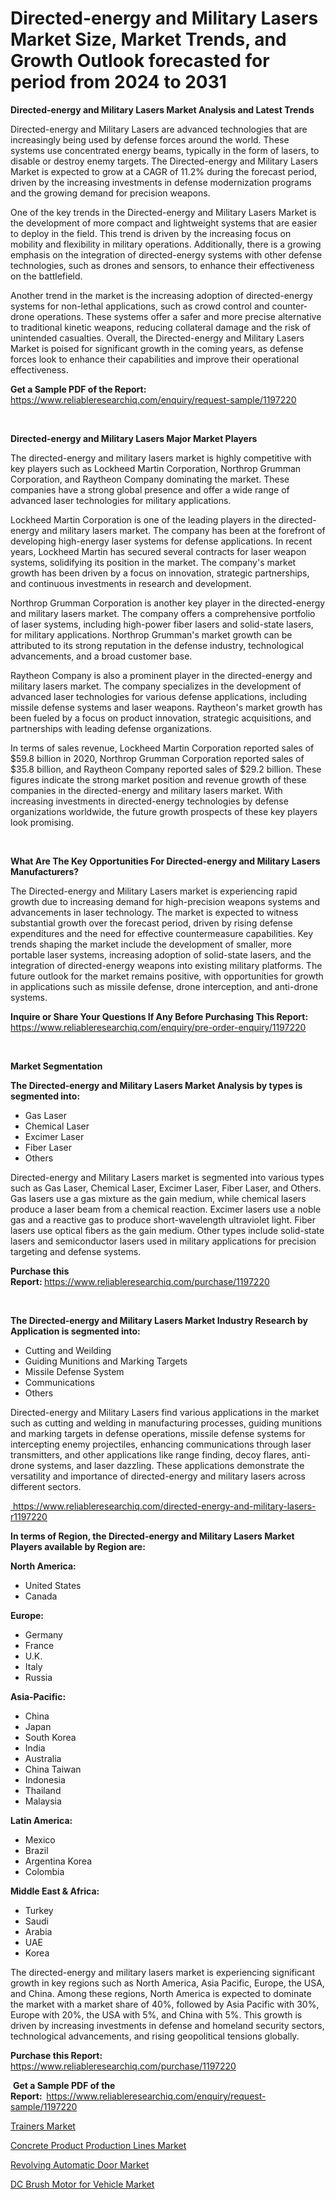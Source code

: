 <p><h1>Directed-energy and Military Lasers Market Size, Market Trends, and Growth Outlook forecasted for period from 2024 to 2031</h1></p><p><strong>Directed-energy and Military Lasers Market Analysis and Latest Trends</strong></p>
<p><p>Directed-energy and Military Lasers are advanced technologies that are increasingly being used by defense forces around the world. These systems use concentrated energy beams, typically in the form of lasers, to disable or destroy enemy targets. The Directed-energy and Military Lasers Market is expected to grow at a CAGR of 11.2% during the forecast period, driven by the increasing investments in defense modernization programs and the growing demand for precision weapons.</p><p>One of the key trends in the Directed-energy and Military Lasers Market is the development of more compact and lightweight systems that are easier to deploy in the field. This trend is driven by the increasing focus on mobility and flexibility in military operations. Additionally, there is a growing emphasis on the integration of directed-energy systems with other defense technologies, such as drones and sensors, to enhance their effectiveness on the battlefield.</p><p>Another trend in the market is the increasing adoption of directed-energy systems for non-lethal applications, such as crowd control and counter-drone operations. These systems offer a safer and more precise alternative to traditional kinetic weapons, reducing collateral damage and the risk of unintended casualties. Overall, the Directed-energy and Military Lasers Market is poised for significant growth in the coming years, as defense forces look to enhance their capabilities and improve their operational effectiveness.</p></p>
<p><strong>Get a Sample PDF of the Report:&nbsp;</strong> <a href="https://www.reliableresearchiq.com/enquiry/request-sample/1197220">https://www.reliableresearchiq.com/enquiry/request-sample/1197220</a></p>
<p>&nbsp;</p>
<p><strong>Directed-energy and Military Lasers Major Market Players</strong></p>
<p><p>The directed-energy and military lasers market is highly competitive with key players such as Lockheed Martin Corporation, Northrop Grumman Corporation, and Raytheon Company dominating the market. These companies have a strong global presence and offer a wide range of advanced laser technologies for military applications.</p><p>Lockheed Martin Corporation is one of the leading players in the directed-energy and military lasers market. The company has been at the forefront of developing high-energy laser systems for defense applications. In recent years, Lockheed Martin has secured several contracts for laser weapon systems, solidifying its position in the market. The company's market growth has been driven by a focus on innovation, strategic partnerships, and continuous investments in research and development.</p><p>Northrop Grumman Corporation is another key player in the directed-energy and military lasers market. The company offers a comprehensive portfolio of laser systems, including high-power fiber lasers and solid-state lasers, for military applications. Northrop Grumman's market growth can be attributed to its strong reputation in the defense industry, technological advancements, and a broad customer base.</p><p>Raytheon Company is also a prominent player in the directed-energy and military lasers market. The company specializes in the development of advanced laser technologies for various defense applications, including missile defense systems and laser weapons. Raytheon's market growth has been fueled by a focus on product innovation, strategic acquisitions, and partnerships with leading defense organizations.</p><p>In terms of sales revenue, Lockheed Martin Corporation reported sales of $59.8 billion in 2020, Northrop Grumman Corporation reported sales of $35.8 billion, and Raytheon Company reported sales of $29.2 billion. These figures indicate the strong market position and revenue growth of these companies in the directed-energy and military lasers market. With increasing investments in directed-energy technologies by defense organizations worldwide, the future growth prospects of these key players look promising.</p></p>
<p>&nbsp;</p>
<p><strong>What Are The Key Opportunities For Directed-energy and Military Lasers Manufacturers?</strong></p>
<p><p>The Directed-energy and Military Lasers market is experiencing rapid growth due to increasing demand for high-precision weapons systems and advancements in laser technology. The market is expected to witness substantial growth over the forecast period, driven by rising defense expenditures and the need for effective countermeasure capabilities. Key trends shaping the market include the development of smaller, more portable laser systems, increasing adoption of solid-state lasers, and the integration of directed-energy weapons into existing military platforms. The future outlook for the market remains positive, with opportunities for growth in applications such as missile defense, drone interception, and anti-drone systems.</p></p>
<p><strong>Inquire or Share Your Questions If Any Before Purchasing This Report:</strong> <a href="https://www.reliableresearchiq.com/enquiry/pre-order-enquiry/1197220">https://www.reliableresearchiq.com/enquiry/pre-order-enquiry/1197220</a></p>
<p>&nbsp;</p>
<p><strong>Market Segmentation</strong></p>
<p><strong>The Directed-energy and Military Lasers Market Analysis by types is segmented into:</strong></p>
<p><ul><li>Gas Laser</li><li>Chemical Laser</li><li>Excimer Laser</li><li>Fiber Laser</li><li>Others</li></ul></p>
<p><p>Directed-energy and Military Lasers market is segmented into various types such as Gas Laser, Chemical Laser, Excimer Laser, Fiber Laser, and Others. Gas lasers use a gas mixture as the gain medium, while chemical lasers produce a laser beam from a chemical reaction. Excimer lasers use a noble gas and a reactive gas to produce short-wavelength ultraviolet light. Fiber lasers use optical fibers as the gain medium. Other types include solid-state lasers and semiconductor lasers used in military applications for precision targeting and defense systems.</p></p>
<p><strong>Purchase this Report:&nbsp;</strong><a href="https://www.reliableresearchiq.com/purchase/1197220">https://www.reliableresearchiq.com/purchase/1197220</a></p>
<p>&nbsp;</p>
<p><strong>The Directed-energy and Military Lasers Market Industry Research by Application is segmented into:</strong></p>
<p><ul><li>Cutting and Weilding</li><li>Guiding Munitions and Marking Targets</li><li>Missile Defense System</li><li>Communications</li><li>Others</li></ul></p>
<p><p>Directed-energy and Military Lasers find various applications in the market such as cutting and welding in manufacturing processes, guiding munitions and marking targets in defense operations, missile defense systems for intercepting enemy projectiles, enhancing communications through laser transmitters, and other applications like range finding, decoy flares, anti-drone systems, and laser dazzling. These applications demonstrate the versatility and importance of directed-energy and military lasers across different sectors.</p></p>
<p><a href="https://www.reliableresearchiq.com/directed-energy-and-military-lasers-r1197220">&nbsp;https://www.reliableresearchiq.com/directed-energy-and-military-lasers-r1197220</a></p>
<p><strong>In terms of Region, the Directed-energy and Military Lasers Market Players available by Region are:</strong></p>
<p>
    <p> <strong> North America: </strong>
        <ul>
            <li>United States</li>
            <li>Canada</li>
        </ul>
        </p> 
    <p> <strong> Europe: </strong>
        <ul>
            <li>Germany</li>
            <li>France</li>
            <li>U.K.</li>
            <li>Italy</li>
            <li>Russia</li>
        </ul>
        </p> 
    <p> <strong> Asia-Pacific: </strong>
        <ul>
            <li>China</li>
            <li>Japan</li>
            <li>South Korea</li>
            <li>India</li>
            <li>Australia</li>
            <li>China Taiwan</li>
            <li>Indonesia</li>
            <li>Thailand</li>
            <li>Malaysia</li>
        </ul>
        </p> 
    <p> <strong> Latin America: </strong>
        <ul>
            <li>Mexico</li>
            <li>Brazil</li>
            <li>Argentina Korea</li>
            <li>Colombia</li>
        </ul>
        </p> 
    <p> <strong> Middle East & Africa: </strong>
        <ul>
            <li>Turkey</li>
            <li>Saudi</li>
            <li>Arabia</li>
            <li>UAE</li>
            <li>Korea</li>
        </ul>
    </p>
    </p>
<p><p>The directed-energy and military lasers market is experiencing significant growth in key regions such as North America, Asia Pacific, Europe, the USA, and China. Among these regions, North America is expected to dominate the market with a market share of 40%, followed by Asia Pacific with 30%, Europe with 20%, the USA with 5%, and China with 5%. This growth is driven by increasing investments in defense and homeland security sectors, technological advancements, and rising geopolitical tensions globally.</p></p>
<p><strong>Purchase this Report: </strong><a href="https://www.reliableresearchiq.com/purchase/1197220">https://www.reliableresearchiq.com/purchase/1197220</a></p>
<p>&nbsp;<strong>Get a Sample PDF of the Report:&nbsp;&nbsp;</strong><a href="https://www.reliableresearchiq.com/enquiry/request-sample/1197220">https://www.reliableresearchiq.com/enquiry/request-sample/1197220</a></p>
<p><strong></strong></p>
<p><p><a href="https://medium.com/@shanierohan_50883/global-trainers-market-focus-on-application-end-use-industry-type-equipment-and-region-3beb983923a8">Trainers Market</a></p><p><a href="https://github.com/Valeridd446677/Market-Research-Report-List-2/blob/main/concrete-product-production-lines-market.md">Concrete Product Production Lines Market</a></p><p><a href="https://github.com/biheemgalvinlouises6hokrh3h/Market-Research-Report-List-3/blob/main/revolving-automatic-door-market.md">Revolving Automatic Door Market</a></p><p><a href="https://github.com/IzaiahBartell/Market-Research-Report-List-2/blob/main/dc-brush-motor-for-vehicle-market.md">DC Brush Motor for Vehicle Market</a></p></p>